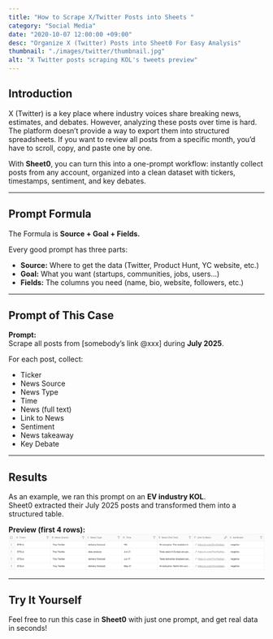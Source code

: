 ```yaml
---
title: "How to Scrape X/Twitter Posts into Sheets "
category: "Social Media"
date: "2020-10-07 12:00:00 +09:00"
desc: "Organize X (Twitter) Posts into Sheet0 For Easy Analysis"
thumbnail: "./images/twitter/thumbnail.jpg"
alt: "X Twitter posts scraping KOL's tweets preview"
---
```


## Introduction

X (Twitter) is a key place where industry voices share breaking news, estimates, and debates. However, analyzing these posts over time is hard. The platform doesn’t provide a way to export them into structured spreadsheets. If you want to review all posts from a specific month, you’d have to scroll, copy, and paste one by one.

With **Sheet0**, you can turn this into a one-prompt workflow: instantly collect posts from any account, organized into a clean dataset with tickers, timestamps, sentiment, and key debates.

---

## Prompt Formula

The Formula is **Source + Goal + Fields.**

Every good prompt has three parts:

- **Source:** Where to get the data (Twitter, Product Hunt, YC website, etc.)
- **Goal:** What you want (startups, communities, jobs, users…)
- **Fields:** The columns you need (name, bio, website, followers, etc.)

---

## Prompt of This Case

**Prompt:**  
Scrape all posts from [somebody’s link @xxx] during **July 2025**.  

For each post, collect:  
- Ticker  
- News Source  
- News Type  
- Time  
- News (full text)  
- Link to News  
- Sentiment  
- News takeaway  
- Key Debate

---

## Results

As an example, we ran this prompt on an **EV industry KOL**.  
Sheet0 extracted their July 2025 posts and transformed them into a structured table.

**Preview (first 4 rows):**  
![Preview](./images/twitter/twitter.jpg)

---

## Try It Yourself

Feel free to run this case in **Sheet0** with just one prompt, and get real data in seconds!

<!-- ## Using Plugin

This starter kit uses the code highlight plugin [gatsby-remark-vscode](https://github.com/andrewbranch/gatsby-remark-vscode).
Please refer to the link for more detailed instructions. It's a great plugin. 👍

## React JSX with line highlighting

```jsx
var ProfileLink = React.createClass({
  render: function () {
    return (
      <a href={"https://www.facebook.com/" + this.props.username}>
        {this.props.username}
      </a>
    )
  },
})
```

## Javascript

```js
import {x, y} as p from 'point';
const ANSWER = 42;

class Car extends Vehicle {
  constructor(speed, cost) {
    super(speed);

    var c = Symbol('cost');
    this[c] = cost;

    this.intro = `This is a car runs at
      ${speed}.`;
  }
}

for (let num of [1, 2, 3]) {
  console.log(num + 0b111110111);
}

function $initHighlight(block, flags) {
  try {
    if (block.className.search(/\bno\-highlight\b/) != -1)
      return processBlock(block.function, true, 0x0F) + ' class=""';
  } catch (e) {
    /*handle exception*/
        var e4x =
        <div>Example
            <p>1234</p></div>;
  }
  for (var i = 0 / 2; i < classes.length; i++) {
  // "0 / 2" should not be parsed as regexp
    if (checkCondition(classes[i]) === undefined)
      return /\d+[\s/]/g;
  }
  console.log(Array.every(classes, Boolean));
}

export  $initHighlight;
```

## HTML

```html
<!doctype html>
<html lang="en">
  <head>
    <meta charset="utf-8" />
    <title>Hello world</title>
    <link
      href="http://fonts.googleapis.com/css?family=Roboto:400,400italic,700,700italic"
      rel="stylesheet"
      type="text/css"
    />
    <link rel="stylesheet" href="index.css" />
  </head>
  <body>
    <div id="app"></div>
    <script src="//cdnjs.cloudflare.com/ajax/libs/less.js/2.5.1/less.min.js"></script>
    <script src="vendor/prism.js"></script>
    <script src="examples.bundle.js"></script>
  </body>
</html>
```

## CSS

```css
pre[class*="language-"],
code {
  color: #5c6e74;
  font-size: 13px;
  text-shadow: none;
  font-family: Consolas, Monaco, "Andale Mono", "Ubuntu Mono", monospace;
  direction: ltr;
  text-align: left;
  white-space: pre;
  word-spacing: normal;
  word-break: normal;
  line-height: 1.5;
  tab-size: 4;
  hyphens: none;
}
pre[class*="language-"]::selection,
code::selection {
  text-shadow: none;
  background: #b3d4fc;
}
@media print {
  pre[class*="language-"],
  code {
    text-shadow: none;
  }
}
pre[class*="language-"] {
  padding: 1em;
  margin: 0.5em 0;
  overflow: auto;
  background: #f8f5ec;
}
:not(pre) > code {
  padding: 0.1em 0.3em;
  border-radius: 0.3em;
  color: #db4c69;
  background: #f9f2f4;
}
``` -->

